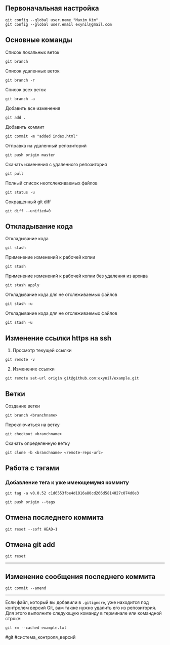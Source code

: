## Первоначальная настройка
~~~~
git config --global user.name "Maxim Kim"
git config --global user.email exynil@gmail.com
~~~~

## Основные команды

Список локальных веток
~~~~
git branch
~~~~

Список удаленных веток
~~~~
git branch -r
~~~~

Список всех веток
~~~~
git branch -a
~~~~

Добавить все изменения
~~~~
git add .
~~~~

Добавить коммит
~~~~
git commit -m "added index.html"
~~~~

Отправка на удаленный репозиторий
~~~~
git push origin master
~~~~

Скачать изменения с удаленного репозитория
~~~~
git pull
~~~~

Полный список неотслеживаемых файлов
~~~~
git status -u
~~~~

Сокращенный git diff
~~~~
git diff --unified=0
~~~~

## Откладывание кода

Откладывание кода
~~~~
git stash
~~~~

Применение изменений к рабочей копии
~~~~
git stash
~~~~

Применение изменений к рабочей копии без удаления из архива
~~~~
git stash apply
~~~~

Откладывание кода для не отслеживаемых файлов
~~~~
git stash -u
~~~~

Откладывание кода для не отслеживаемых файлов
~~~~
git stash -u
~~~~


## Изменение ссылки https на ssh

1. Просмотр текущей ссылки
~~~~
git remote -v
~~~~

2. Изменение ссылки
~~~~
git remote set-url origin git@github.com:exynil/example.git
~~~~

## Ветки

Создание ветки
~~~~
git branch <branchname>
~~~~

Переключиться на ветку
~~~~
git checkout <branchname>
~~~~

Скачать определенную ветку
~~~~
git clone -b <branchname> <remote-repo-url>
~~~~

## Работа с тэгами

### Добавление тега к уже имеющемумя коммиту

~~~~
git tag -a v0.0.52 c1d6553fbe4d1016a80cd266d5814027c074d0e3
~~~~

~~~~
git push origin --tags
~~~~

## Отмена последнего коммита
~~~~
git reset --soft HEAD~1
~~~~

## Отмена git add
~~~~
git reset
~~~~

---
## Изменение сообщения последнего коммита
~~~~
git commit --amend
~~~~

---

Если файл, который вы добавили в `.gitignore`, уже находится под контролем версий Git, вам также нужно удалить его из репозитория. Для этого выполните следующую команду в терминале или командной строке:
~~~~
git rm --cached example.txt
~~~~

#git #система_контроля_версий